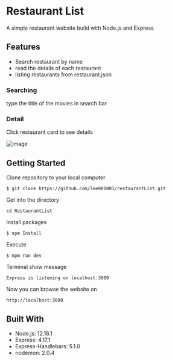 # Restaurant List
A simple restaurant website build with Node.js and Express  

## Features
- Search restaurant by name
- read the details of each restaurant
- listing restaurants from restaurant.json

### Searching
type the title of the movies in search bar

### Detail
Click restaurant card to see details


![image](https://raw.githubusercontent.com/lee001001/restaurantList/master/restant.png)

## Getting Started
Clone repository to your local computer
```
$ git clone https://github.com/lee001001/restaurantList.git
```
Get into the directory
```
cd RestaurantList
```
Install packages
```
$ npm Install
```
Execute
```
$ npm run dev
```
Terminal show message
```
Express is listening on localhost:3000
```
Now you can browse the website on
```
http://localhost:3000
```

## Built With
* Node.js: 12.16.1
* Express: 4.17.1
* Express-Handlebars: 5.1.0
* nodemon: 2.0.4

